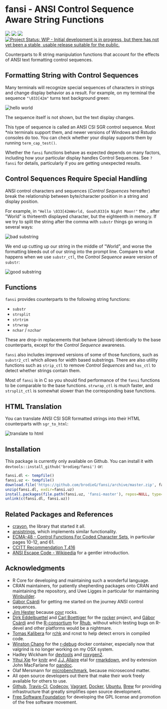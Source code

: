 <!-- README.md is generated from README.Rmd. Please edit that file -->


# fansi - ANSI Control Sequence Aware String Functions

[![](https://travis-ci.org/brodieG/fansi.svg?branch=master)](https://travis-ci.org/brodieG/fansi)
[![](https://codecov.io/github/brodieG/fansi/coverage.svg?branch=master)](https://codecov.io/github/brodieG/fansi?branch=master)
[![](http://www.r-pkg.org/badges/version/fansi)](https://cran.r-project.org/package=fansi)
[![Project Status: WIP - Initial development is in progress, but there has not yet been a stable, usable release suitable for the public.](http://www.repostatus.org/badges/latest/wip.svg)](http://www.repostatus.org/#wip)

Counterparts to R string manipulation functions that account for the effects of
ANSI text formatting control sequences.

## Formatting String with Control Sequences

Many terminals will recognize special sequences of characters in strings and
change display behavior as a result.  For example, on my terminal the sequence
`"\033[42m"` turns text background green:

![hello
world](https://raw.githubusercontent.com/brodieG/fansi/rc/extra/images/hello.png)

The sequence itself is not shown, but the text display changes.

This type of sequence is called an ANSI CSI SGR control sequence.  Most &#42;nix
terminals support them, and newer versions of Windows and Rstudio consoles do
too.  You can check whether your display supports them by running
`term_cap_test()`.

Whether the `fansi` functions behave as expected depends on many factors,
including how your particular display handles Control Sequences.  See `?fansi`
for details, particularly if you are getting unexpected results.

## Control Sequences Require Special Handling

ANSI control characters and sequences (_Control Sequences_ hereafter) break the
relationship between byte/character position in a string and display position.

For example, in `"Hello \033[42mWorld, Good\033[m Night Moon!"` the `,`
after "World" is thirteenth displayed character, but the eighteenth in
memory.  If we try to split the string after the comma with `substr` things go
wrong in several ways:


![bad substring](https://raw.githubusercontent.com/brodieG/fansi/rc/extra/images/substr.png)

We end up cutting up our string in the middle of "World", and worse the
formatting bleeds out of our string into the prompt line.  Compare to what
happens when we use `substr_ctl`, the _Control Sequence_ aware version of
`substr`:

![good substring](https://raw.githubusercontent.com/brodieG/fansi/rc/extra/images/substr_ctl.png)

## Functions

`fansi` provides counterparts to the following string functions:

* `substr`
* `strsplit`
* `strtrim`
* `strwrap`
* `nchar` / `nzchar`

These are drop-in replacements that behave (almost) identically to the base
counterparts, except for the _Control Sequence_ awareness.

`fansi` also includes improved versions of some of those functions, such as
`substr2_ctl` which allows for width based substrings.  There are also
utility functions such as `strip_ctl` to remove _Control Sequences_ and `has_ctl`
to detect whether strings contain them.

Most of `fansi` is in C so you should find performance of the `fansi` functions
to be comparable to the base functions.  `strwrap_ctl` is much faster, and
`strsplit_ctl` is somewhat slower than the corresponding base functions.

## HTML Translation

You can translate ANSI CSI SGR formatted strings into their HTML counterparts
with `sgr_to_html`:

![translate to html](https://raw.githubusercontent.com/brodieG/fansi/rc/extra/images/sgr_to_html.png)

## Installation

This package is currently only available on Github.  You can install it with `devtools::install_github('brodieg/fansi')` or:


```r
fansi.dl <- tempfile()
fansi.uz <- tempfile()
download.file('https://github.com/brodieG/fansi/archive/master.zip', fansi.dl)
unzip(fansi.dl, exdir=fansi.uz)
install.packages(file.path(fansi.uz, 'fansi-master'), repos=NULL, type='source')
unlink(c(fansi.dl, fansi.uz))
```

## Related Packages and References

* [crayon](https://github.com/r-lib/crayon), the library that started it all.
* [ansistrings](https://github.com/r-lib/ansistrings/), which implements similar
  functionality.
* [ECMA-48 - Control Functions For Coded Character
  Sets](http://www.ecma-international.org/publications/standards/Ecma-048.htm),
  in particular pages 10-12, and 61.
* [CCITT Recommendation T.416](https://www.itu.int/rec/dologin_pub.asp?lang=e&id=T-REC-T.416-199303-I!!PDF-E&type=items)
* [ANSI Escape Code - Wikipedia](https://en.wikipedia.org/wiki/ANSI_escape_code)
  for a gentler introduction.

## Acknowledgments

* R Core for developing and maintaining such a wonderful language.
* CRAN maintainers, for patiently shepherding packages onto CRAN and maintaining
  the repository, and Uwe Ligges in particular for maintaining
  [Winbuilder](http://win-builder.r-project.org/).
* [Gábor Csárdi](https://github.com/gaborcsardi) for getting me started on the
  journey ANSI control sequences.
* [Jim Hester](https://github.com/jimhester) because
  [covr](https://cran.r-project.org/package=covr) rocks.
* [Dirk Eddelbuettel](https://github.com/eddelbuettel) and [Carl
  Boettiger](https://github.com/cboettig) for the
  [rocker](https://github.com/rocker-org/rocker) project, and [Gábor
  Csárdi](https://github.com/gaborcsardi) and the
  [R-consortium](https://www.r-consortium.org/) for
  [Rhub](https://github.com/r-hub), without which testing bugs on R-devel and
  other platforms would be a nightmare.
* [Tomas Kalibera](https://github.com/kalibera) for
  [rchk](https://github.com/kalibera/rchk) and rcnst to help detect errors in
  compiled code.
* [Winston Chang](https://github.com/wch) for the
  [r-debug](https://hub.docker.com/r/wch1/r-debug/) docker container,
  especially now that valgrind is no longer working on my OSX system.
* Hadley Wickham for [devtools](https://cran.r-project.org/package=devtools) and
  [roxygen2](https://cran.r-project.org/package=roxygen2).
* [Yihui Xie](https://github.com/yihui) for
  [knitr](https://cran.r-project.org/package=knitr) and  [J.J.
  Allaire](https://github.com/jjallaire) etal for
  [rmarkdown](https://cran.r-project.org/package=rmarkdown), and by extension
  John MacFarlane for [pandoc](http://pandoc.org/).
* Olaf Mersmann for
  [microbenchmark](https://cran.r-project.org/package=microbenchmark), because
  microsecond matter.
* All open source developers out there that make their work freely available
  for others to use.
* [Github](https://github.com/), [Travis-CI](https://travis-ci.org/),
  [Codecov](https://codecov.io/), [Vagrant](https://www.vagrantup.com/),
  [Docker](https://www.docker.com/), [Ubuntu](https://www.ubuntu.com/),
  [Brew](https://brew.sh/) for providing infrastructure that greatly simplifies
  open source development.
* [Free Software Foundation](http://fsf.org/) for developing the GPL license and
  promotion of the free software movement.



